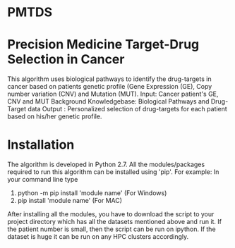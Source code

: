 # PMTDS
# Precision Medicine Target-Drug Selection in Cancer

This algorithm uses biological pathways to identify the drug-targets in cancer based on patients genetic profile (Gene Expression (GE), Copy number variation (CNV) and Mutation (MUT).
Input: Cancer patient's GE, CNV and MUT
Background Knowledgebase: Biological Pathways and Drug-Target data
Output : Personalized selection of drug-targets for each patient based on his/her genetic profile.

# Installation

The algorithm is developed in Python 2.7. All the modules/packages required to run this algorithm can be installed using 'pip'. 
For example: In your command line type 
1. python -m pip install 'module name' (For Windows)
2. pip install 'module name' (For MAC)

After installing all the modules, you have to download the script to your project directory which has all the datasets mentioned above and run it. If the patient number is small, then the script can be run on ipython. If the dataset is huge it can be run on any HPC clusters accordingly.



